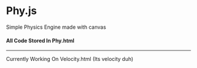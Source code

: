 # Phy.js
Simple Physics Engine made with canvas

#### All Code Stored In Phy.html

---------------------------------------

Currently Working On Velocity.html (Its velocity duh)
